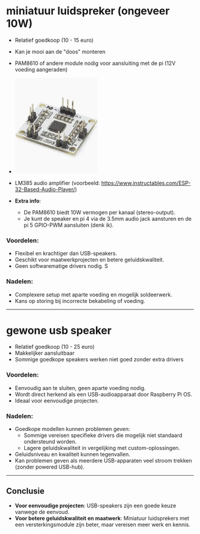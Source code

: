 # miniatuur luidspreker (ongeveer 10W)

- Relatief goedkoop (10 - 15 euro)
- Kan je mooi aan de "doos" monteren 
- PAM8610 of andere module nodig voor aansluiting met de pi (12V voeding aangeraden)
- ![alt text](./fotos/versterkingsmodule.webp)
- LM385 audio amplifier (voorbeeld: https://www.instructables.com/ESP-32-Based-Audio-Player/) 

- **Extra info**: 
  - De PAM8610 biedt 10W vermogen per kanaal (stereo-output).
  - Je kunt de speaker en pi 4 via de 3.5mm audio jack aansturen en de pi 5 GPIO-PWM aansluiten (denk ik).

### Voordelen:
- Flexibel en krachtiger dan USB-speakers.
- Geschikt voor maatwerkprojecten en betere geluidskwaliteit.
- Geen softwarematige drivers nodig.
S
### Nadelen:
- Complexere setup met aparte voeding en mogelijk soldeerwerk.
- Kans op storing bij incorrecte bekabeling of voeding.

---
# gewone usb speaker

- Relatief goedkoop (10 - 25 euro)
- Makkelijker aansluitbaar
- Sommige goedkope speakers werken niet goed zonder extra drivers

### Voordelen:
- Eenvoudig aan te sluiten, geen aparte voeding nodig.
- Wordt direct herkend als een USB-audioapparaat door Raspberry Pi OS.
- Ideaal voor eenvoudige projecten.

### Nadelen:
- Goedkope modellen kunnen problemen geven:
  - Sommige vereisen specifieke drivers die mogelijk niet standaard ondersteund worden.
  - Lagere geluidskwaliteit in vergelijking met custom-oplossingen.
- Geluidsniveau en kwaliteit kunnen tegenvallen.
- Kan problemen geven als meerdere USB-apparaten veel stroom trekken (zonder powered USB-hub).

---

## Conclusie

- **Voor eenvoudige projecten**: USB-speakers zijn een goede keuze vanwege de eenvoud.
- **Voor betere geluidskwaliteit en maatwerk**: Miniatuur luidsprekers met een versterkingsmodule zijn beter, maar vereisen meer werk en kennis.
